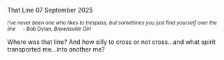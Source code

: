 That Line
07 September 2025

<small><em>I've never been one who likes to trespass,
but sometimes you just</em> find <em>yourself over the line</em>
&nbsp;&nbsp;&nbsp;&nbsp;- Bob Dylan, *Brownsville Girl*</small>

Where was that line? And how silly
to cross or not cross...and what spirit
transported me...into another me?